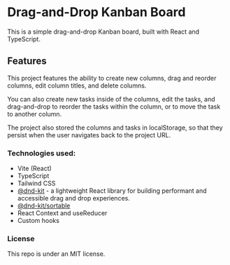 # Drag-and-Drop Kanban Board

This is a simple drag-and-drop Kanban board, built with React and TypeScript.

## Features

This project features the ability to create new columns, drag and reorder columns, edit column titles, and delete columns.

You can also create new tasks inside of the columns, edit the tasks, and drag-and-drop to reorder the tasks within the column, or to move the task to another column.

The project also stored the columns and tasks in localStorage, so that they persist when the user navigates back to the project URL.

### Technologies used:

- Vite (React)
- TypeScript
- Tailwind CSS
- [@dnd-kit](https://www.npmjs.com/package/@dnd-kit/core) - a lightweight React library for building performant and accessible drag and drop experiences.
- [@dnd-kit/sortable](https://www.npmjs.com/package/@dnd-kit/sortable)
- React Context and useReducer
- Custom hooks

### License
This repo is under an MIT license.